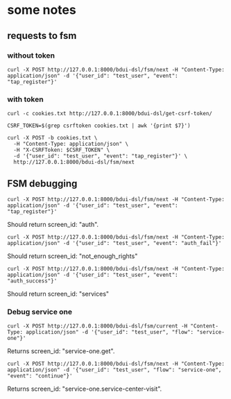 # some notes

## requests to fsm
### without token
```
curl -X POST http://127.0.0.1:8000/bdui-dsl/fsm/next -H "Content-Type: application/json" -d '{"user_id": "test_user", "event": "tap_register"}'
```

### with token
```
curl -c cookies.txt http://127.0.0.1:8000/bdui-dsl/get-csrf-token/
```

```
CSRF_TOKEN=$(grep csrftoken cookies.txt | awk '{print $7}')

curl -X POST -b cookies.txt \
  -H "Content-Type: application/json" \
  -H "X-CSRFToken: $CSRF_TOKEN" \
  -d '{"user_id": "test_user", "event": "tap_register"}' \
  http://127.0.0.1:8000/bdui-dsl/fsm/next
```

## FSM debugging
```
curl -X POST http://127.0.0.1:8000/bdui-dsl/fsm/next -H "Content-Type: application/json" -d '{"user_id": "test_user", "event": "tap_register"}'
```
Should return screen_id: "auth".


```
curl -X POST http://127.0.0.1:8000/bdui-dsl/fsm/next -H "Content-Type: application/json" -d '{"user_id": "test_user", "event": "auth_fail"}'
```
Should return screen_id: "not_enough_rights"


```
curl -X POST http://127.0.0.1:8000/bdui-dsl/fsm/next -H "Content-Type: application/json" -d '{"user_id": "test_user", "event": "auth_success"}'
```
Should return screen_id: "services"


### Debug service one
```
curl -X POST http://127.0.0.1:8000/bdui-dsl/fsm/current -H "Content-Type: application/json" -d '{"user_id": "test_user", "flow": "service-one"}'
```
Returns screen_id: "service-one.get".


```
curl -X POST http://127.0.0.1:8000/bdui-dsl/fsm/next -H "Content-Type: application/json" -d '{"user_id": "test_user", "flow": "service-one", "event": "continue"}'
```
Returns screen_id: "service-one.service-center-visit".


